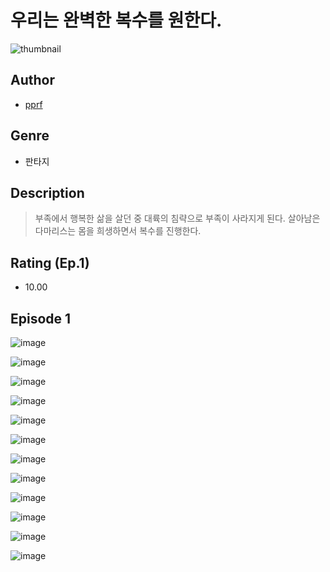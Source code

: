 # 우리는 완벽한 복수를 원한다.
![thumbnail](https://image-comic.pstatic.net/user_contents_data/challenge_comic/2023/05/25/upload_3991655336371447396_480x623.jpeg)

## Author
- [pprf](https://comic.naver.com/artistTitle?id=367270)

## Genre
- 판타지

## Description
> 부족에서 행복한 삶을 살던 중 대륙의 침략으로 부족이 사라지게 된다. 살아남은 다마리스는 몸을 희생하면서 복수를 진행한다.


## Rating (Ep.1)
- 10.00

## Episode 1
![image](https://image-comic.pstatic.net/user_contents_data/challenge_comic/2023/05/25/367270/upload_4121132545808623201.jpeg)

![image](https://image-comic.pstatic.net/user_contents_data/challenge_comic/2023/05/25/367270/upload_3833179220766766132.jpeg)

![image](https://image-comic.pstatic.net/user_contents_data/challenge_comic/2023/05/25/367270/upload_7089284173734098994.jpeg)

![image](https://image-comic.pstatic.net/user_contents_data/challenge_comic/2023/05/25/367270/upload_7305460043831664951.jpeg)

![image](https://image-comic.pstatic.net/user_contents_data/challenge_comic/2023/05/25/367270/upload_3774353372998873397.jpeg)

![image](https://image-comic.pstatic.net/user_contents_data/challenge_comic/2023/05/25/367270/upload_3559586660903707704.jpeg)

![image](https://image-comic.pstatic.net/user_contents_data/challenge_comic/2023/05/25/367270/upload_7003720178746144562.jpeg)

![image](https://image-comic.pstatic.net/user_contents_data/challenge_comic/2023/05/25/367270/upload_7018355589108873060.jpeg)

![image](https://image-comic.pstatic.net/user_contents_data/challenge_comic/2023/05/25/367270/upload_3618419341951121206.jpeg)

![image](https://image-comic.pstatic.net/user_contents_data/challenge_comic/2023/05/25/367270/upload_3473177338331871028.jpeg)

![image](https://image-comic.pstatic.net/user_contents_data/challenge_comic/2023/05/25/367270/upload_7377236171546701879.jpeg)

![image](https://image-comic.pstatic.net/user_contents_data/challenge_comic/2023/05/25/367270/upload_4122537907056752998.jpeg)
